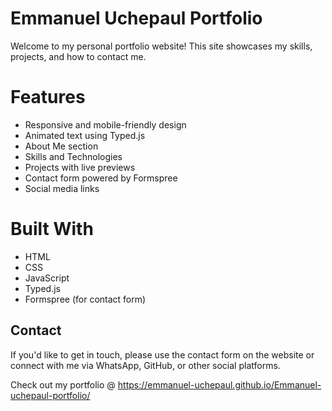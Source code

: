 # Emmanuel Uchepaul Portfolio 


Welcome to my personal portfolio website! This site showcases my skills, projects, and how to contact me.

#  Features

- Responsive and mobile-friendly design
- Animated text using Typed.js
- About Me section
- Skills and Technologies
- Projects with live previews
- Contact form powered by Formspree
- Social media links

#  Built With

- HTML
- CSS
- JavaScript
- Typed.js
- Formspree (for contact form)

##  Contact

If you'd like to get in touch, please use the contact form on the website or connect with me via WhatsApp, GitHub, or other social platforms.


Check out  my portfolio @ https://emmanuel-uchepaul.github.io/Emmanuel-uchepaul-portfolio/


